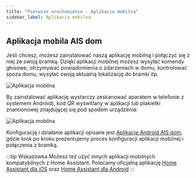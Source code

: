 ```yaml
---
title: "Pierwsze uruchomienie - Aplikacja mobilna"
sidebar_label: Aplikacja mobilna
---
```


## Aplikacja mobila AIS dom

Jeśli chcesz, możesz zainstalować naszą aplikację mobilną i połączyć się z niej ze swoją bramką.
Dzięki aplikacji mobilnej możesz wysyłać komendy głosowe, otrzymywać powiadomienia o zdarzeniach w domu, kontrolować spoza domu, wysyłać swoją aktualną lokalizację do bramki itp.

![Aplikacja mobilna](/img/en/bramka/onboarding_step_mob_app_2.png)


By zainstalować aplikację wystarczy zeskanować aparatem w telefonie z systemem Android), kod QR wyświtlany w aplikacji lub plakietki znamionowej znajdującej się pod spodem urządzenia:

![Aplikacja mobilna](/img/en/bramka/first_run_4.png)

Konfigurację i działanie aplikacji opisane jest [Aplikacja Android AIS dom](/docs/ais_app_android_dom), gdzie krok po kroku prezentujemy proces konfiguracji aplikacji mobilnej i połączenia z bramką.

:::tip Wskazówka
Możesz też użyć innych aplikacji mobilnych kompatybilnych z Home Assistant.
Polecamy oficjalną aplikację [Home Assistant dla iOS](https://apps.apple.com/us/app/home-assistant/id1099568401) oraz [Home Assistant dla Android](https://play.google.com/store/apps/details?id=io.homeassistant.companion.android)
:::
